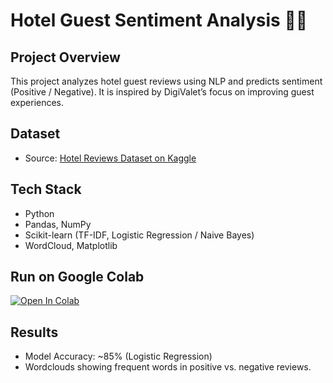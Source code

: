 # Hotel Guest Sentiment Analysis 🏨✨

## Project Overview
This project analyzes hotel guest reviews using NLP and predicts sentiment (Positive / Negative).
It is inspired by DigiValet’s focus on improving guest experiences.

## Dataset
- Source: [Hotel Reviews Dataset on Kaggle](https://www.kaggle.com/jiashenliu/515k-hotel-reviews-data-in-europe)

## Tech Stack
- Python
- Pandas, NumPy
- Scikit-learn (TF-IDF, Logistic Regression / Naive Bayes)
- WordCloud, Matplotlib

## Run on Google Colab
[![Open In Colab](https://colab.research.google.com/assets/colab-badge.svg)](https://colab.research.google.com/drive/13KoxeWMhBZpEYpeXbNBzsiJDv4x15yXE?usp=drive_link)



## Results
- Model Accuracy: ~85% (Logistic Regression)
- Wordclouds showing frequent words in positive vs. negative reviews.


